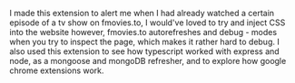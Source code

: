 I made this extension to alert me when I had already watched a certain episode of a tv show on fmovies.to, I would've loved to try and inject CSS into the website however, fmovies.to autorefreshes and debug - modes
when you try to inspect the page, which makes it rather hard to debug. 
I also used this extension to see how typescript worked with express and node, as a mongoose and mongoDB refresher, and to explore how google chrome extensions work.
